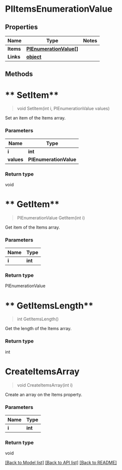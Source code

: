 # PIItemsEnumerationValue

## Properties
Name | Type | Notes
------------ | ------------- | -------------
**Items** | **[**PIEnumerationValue[]**](../Model/PIEnumerationValue.md)**
**Links** | **[**object**](../Model/Object.md)**

## Methods

# ** SetItem**
> void  SetItem(int i, PIEnumerationValue values)

Set an item of the Items array.

### Parameters

Name | Type
------------- | -------------
 **i** | **int**
 **values** | **PIEnumerationValue**

### Return type

void


# ** GetItem**
> PIEnumerationValue  GetItem(int i)

Get item of the Items array.

### Parameters

Name | Type
------------- | -------------
 **i** | **int**

### Return type

PIEnumerationValue


# ** GetItemsLength**
> int  GetItemsLength()

Get the length of the Items array.


### Return type

int


# **CreateItemsArray**
> void CreateItemsArray(int i)

Create an array on the Items property.

### Parameters

Name | Type
------------- | -------------
 **i** | **int**

### Return type

void

[[Back to Model list]](../../README.md#documentation-for-models) [[Back to API list]](../../README.md#documentation-for-api-endpoints) [[Back to README]](../../README.md)
